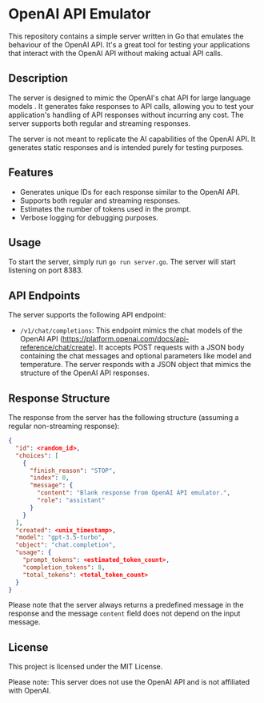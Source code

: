 # OpenAI API Emulator

This repository contains a simple server written in Go that emulates the behaviour of the OpenAI API. It's a great tool for testing your applications that interact with the OpenAI API without making actual API calls.

## Description

The server is designed to mimic the OpenAI's chat API for large language models . It generates fake responses to API calls, allowing you to test your application's handling of API responses without incurring any cost. The server supports both regular and streaming responses.

The server is not meant to replicate the AI capabilities of the OpenAI API. It generates static responses and is intended purely for testing purposes.

## Features

- Generates unique IDs for each response similar to the OpenAI API.
- Supports both regular and streaming responses.
- Estimates the number of tokens used in the prompt. 
- Verbose logging for debugging purposes.

## Usage

To start the server, simply run `go run server.go`. The server will start listening on port 8383.

## API Endpoints

The server supports the following API endpoint:

- `/v1/chat/completions`: This endpoint mimics the chat models of the OpenAI API (https://platform.openai.com/docs/api-reference/chat/create). It accepts POST requests with a JSON body containing the chat messages and optional parameters like model and temperature. The server responds with a JSON object that mimics the structure of the OpenAI API responses.

## Response Structure

The response from the server has the following structure (assuming a regular non-streaming response):

```json
{
  "id": <random_id>,
  "choices": [
    {
      "finish_reason": "STOP",
      "index": 0,
      "message": {
        "content": "Blank response from OpenAI API emulator.",
        "role": "assistant"
      }
    }
  ],
  "created": <unix_timestamp>,
  "model": "gpt-3.5-turbo",
  "object": "chat.completion",
  "usage": {
    "prompt_tokens": <estimated_token_count>,
    "completion_tokens": 8,
    "total_tokens": <total_token_count>
  }
}
```

Please note that the server always returns a predefined message in the response and the message `content` field does not depend on the input message.

## License

This project is licensed under the MIT License.

Please note: This server does not use the OpenAI API and is not affiliated with OpenAI.

